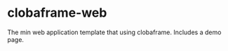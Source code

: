 clobaframe-web
=============

The min web application template that using clobaframe.
Includes a demo page.

